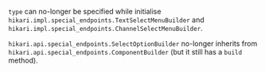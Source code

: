 `type` can no-longer be specified while initialise `hikari.impl.special_endpoints.TextSelectMenuBuilder` and `hikari.impl.special_endpoints.ChannelSelectMenuBuilder`.

`hikari.api.special_endpoints.SelectOptionBuilder` no-longer inherits from `hikari.api.special_endpoints.ComponentBuilder` (but it still has a `build` method).
